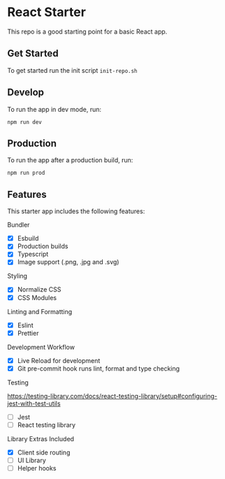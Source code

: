 # React Starter

This repo is a good starting point for a basic React app.

## Get Started

To get started run the init script `init-repo.sh`

## Develop

To run the app in dev mode, run:

```
npm run dev
```

## Production

To run the app after a production build, run:

```
npm run prod
```

## Features

This starter app includes the following features:

Bundler

- [x] Esbuild
- [x] Production builds
- [x] Typescript
- [x] Image support (.png, .jpg and .svg)

Styling

- [x] Normalize CSS
- [x] CSS Modules

Linting and Formatting

- [x] Eslint
- [x] Prettier

Development Workflow

- [x] Live Reload for development
- [x] Git pre-commit hook runs lint, format and type checking

Testing

https://testing-library.com/docs/react-testing-library/setup#configuring-jest-with-test-utils

- [ ] Jest
- [ ] React testing library

Library Extras Included

- [x] Client side routing
- [ ] UI Library
- [ ] Helper hooks
